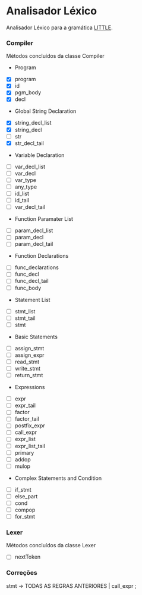 # Analisador Léxico
Analisador Léxico para a gramática [LITTLE](https://sites.google.com/site/amitsabne/little-programming-language---grammar).

### Compiler 
Métodos concluídos da classe Compiler

* Program
- [x] program
- [x] id
- [x] pgm_body
- [x] decl

* Global String Declaration
- [x] string_decl_list
- [x] string_decl
- [ ] str
- [x] str_decl_tail

* Variable Declaration
- [ ] var_decl_list
- [ ] var_decl
- [ ] var_type
- [ ] any_type
- [ ] id_list
- [ ] id_tail
- [ ] var_decl_tail

* Function Paramater List
- [ ] param_decl_list
- [ ] param_decl
- [ ] param_decl_tail

* Function Declarations
- [ ] func_declarations
- [ ] func_decl
- [ ] func_decl_tail
- [ ] func_body

* Statement List
- [ ] stmt_list
- [ ] stmt_tail
- [ ] stmt

* Basic Statements
- [ ] assign_stmt
- [ ] assign_expr
- [ ] read_stmt
- [ ] write_stmt
- [ ] return_stmt

* Expressions
- [ ] expr
- [ ] expr_tail
- [ ] factor
- [ ] factor_tail
- [ ] postfix_expr
- [ ] call_expr
- [ ] expr_list
- [ ] expr_list_tail
- [ ] primary
- [ ] addop
- [ ] mulop

* Complex Statements and Condition
- [ ] if_stmt
- [ ] else_part
- [ ] cond
- [ ] compop
- [ ] for_stmt

### Lexer
Métodos concluídos da classe Lexer

- [ ] nextToken

### Correções
stmt -> TODAS AS REGRAS ANTERIORES | call_expr ;